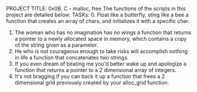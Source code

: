 PROJECT TITLE: 0x0B. C - malloc, free
The functions of the scripts in this project are detailed below:
TASKs:
0. Float like a butterfly, sting like a bee
	a function that creates an array of chars, and initializes it with a specific char.
1. The woman who has no imagination has no wings
	a function that returns a pointer to a newly allocated space in memory, which contains a copy of the string given as a parameter.
2. He who is not courageous enough to take risks will accomplish nothing in life
	a function that concatenates two strings.
3. If you even dream of beating me you'd better wake up and apologize
	 a function that returns a pointer to a 2 dimensional array of integers.
4. It's not bragging if you can back it up
	a function that frees a 2 dimensional grid previously created by your alloc_grid function.

